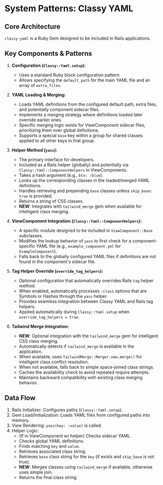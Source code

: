 # System Patterns: Classy YAML

## Core Architecture
`classy-yaml` is a Ruby Gem designed to be included in Rails applications.

## Key Components & Patterns

1.  **Configuration (`Classy::Yaml.setup`):**
    *   Uses a standard Ruby block configuration pattern.
    *   Allows specifying the `default_path` for the main YAML file and an array of `extra_files`.

2.  **YAML Loading & Merging:**
    *   Loads YAML definitions from the configured default path, extra files, and potentially component sidecar files.
    *   Implements a merging strategy where definitions loaded later override earlier ones.
    *   Specific merging logic exists for ViewComponent sidecar files, prioritizing them over global definitions.
    *   Supports a special `base` key within a group for shared classes applied to all other keys in that group.

3.  **Helper Method (`yass`):**
    *   The primary interface for developers.
    *   Included as a Rails helper (globally) and potentially via `Classy::Yaml::ComponentHelpers` in ViewComponents.
    *   Takes a hash argument (e.g., `btn: :blue`).
    *   Looks up the corresponding classes in the loaded/merged YAML definitions.
    *   Handles retrieving and prepending `base` classes unless `skip_base: true` is provided.
    *   Returns a string of CSS classes.
    *   **NEW**: Integrates with `tailwind_merge` gem when available for intelligent class merging.

4.  **ViewComponent Integration (`Classy::Yaml::ComponentHelpers`):**
    *   A specific module designed to be included in `ViewComponent::Base` subclasses.
    *   Modifies the lookup behavior of `yass` to first check for a component-specific YAML file (e.g., `example_component.yml` for `ExampleComponent`).
    *   Falls back to the globally configured YAML files if definitions are not found in the component's sidecar file.

5.  **Tag Helper Override (`override_tag_helpers`):**
    *   Optional configuration that automatically overrides Rails `tag` helper method.
    *   When enabled, automatically processes `:class` options that are Symbols or Hashes through the `yass` helper.
    *   Provides seamless integration between Classy YAML and Rails tag helpers.
    *   Applied automatically during `Classy::Yaml.setup` when `override_tag_helpers = true`.

6.  **Tailwind Merge Integration:**
    *   **NEW**: Optional integration with the `tailwind_merge` gem for intelligent CSS class merging.
    *   Automatically detects if `tailwind_merge` is available in the application.
    *   When available, uses `TailwindMerge::Merger.new.merge()` for intelligent class conflict resolution.
    *   When not available, falls back to simple space-joined class strings.
    *   Caches the availability check to avoid repeated require attempts.
    *   Maintains backward compatibility with existing class merging behavior.

## Data Flow
1.  Rails Initializer: Configures paths (`Classy::Yaml.setup`).
2.  Gem Load/Initialization: Loads YAML files from configured paths into memory.
3.  View Rendering: `yass(key: :value)` is called.
4.  Helper Logic:
    *   (If in ViewComponent w/ helper) Checks sidecar YAML.
    *   Checks global YAML definitions.
    *   Finds matching `key` and `value`.
    *   Retrieves associated class string.
    *   Retrieves `base` class string for the `key` (if exists and `skip_base` is not true).
    *   **NEW**: Merges classes using `tailwind_merge` if available, otherwise uses simple join.
    *   Returns the final class string. 